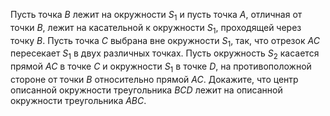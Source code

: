 Пусть точка $B$ лежит на окружности $S_1$ и пусть точка $A$, отличная от точки $B$, лежит на касательной к окружности $S_1$, проходящей через точку $B$. Пусть точка $C$ выбрана вне окружности $S_1$, так, что отрезок $AC$ пересекает $S_1$ в двух различных точках. Пусть окружность $S_2$ касается прямой $AC$ в точке $C$ и окружности $S_1$ в точке $D$, на противоположной стороне от точки $B$ относительно прямой $AC$. Докажите, что центр описанной окружности треугольника $BCD$ лежит на описанной окружности треугольника $ABC$.